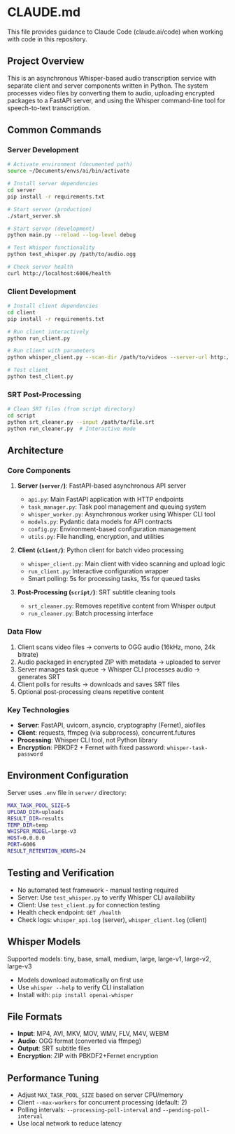 # CLAUDE.md

This file provides guidance to Claude Code (claude.ai/code) when working with code in this repository.

## Project Overview

This is an asynchronous Whisper-based audio transcription service with separate client and server components written in Python. The system processes video files by converting them to audio, uploading encrypted packages to a FastAPI server, and using the Whisper command-line tool for speech-to-text transcription.

## Common Commands

### Server Development
```bash
# Activate environment (documented path)
source ~/Documents/envs/ai/bin/activate

# Install server dependencies
cd server
pip install -r requirements.txt

# Start server (production)
./start_server.sh

# Start server (development)
python main.py --reload --log-level debug

# Test Whisper functionality
python test_whisper.py /path/to/audio.ogg

# Check server health
curl http://localhost:6006/health
```

### Client Development
```bash
# Install client dependencies
cd client
pip install -r requirements.txt

# Run client interactively
python run_client.py

# Run client with parameters
python whisper_client.py --scan-dir /path/to/videos --server-url http://localhost:6006

# Test client
python test_client.py
```

### SRT Post-Processing
```bash
# Clean SRT files (from script directory)
cd script
python srt_cleaner.py --input /path/to/file.srt
python run_cleaner.py  # Interactive mode
```

## Architecture

### Core Components

1. **Server (`server/`)**: FastAPI-based asynchronous API server
   - `api.py`: Main FastAPI application with HTTP endpoints
   - `task_manager.py`: Task pool management and queuing system
   - `whisper_worker.py`: Asynchronous worker using Whisper CLI tool
   - `models.py`: Pydantic data models for API contracts
   - `config.py`: Environment-based configuration management
   - `utils.py`: File handling, encryption, and utilities

2. **Client (`client/`)**: Python client for batch video processing
   - `whisper_client.py`: Main client with video scanning and upload logic
   - `run_client.py`: Interactive configuration wrapper
   - Smart polling: 5s for processing tasks, 15s for queued tasks

3. **Post-Processing (`script/`)**: SRT subtitle cleaning tools
   - `srt_cleaner.py`: Removes repetitive content from Whisper output
   - `run_cleaner.py`: Batch processing interface

### Data Flow
1. Client scans video files → converts to OGG audio (16kHz, mono, 24k bitrate)
2. Audio packaged in encrypted ZIP with metadata → uploaded to server
3. Server manages task queue → Whisper CLI processes audio → generates SRT
4. Client polls for results → downloads and saves SRT files
5. Optional post-processing cleans repetitive content

### Key Technologies
- **Server**: FastAPI, uvicorn, asyncio, cryptography (Fernet), aiofiles
- **Client**: requests, ffmpeg (via subprocess), concurrent.futures
- **Processing**: Whisper CLI tool, not Python library
- **Encryption**: PBKDF2 + Fernet with fixed password: `whisper-task-password`

## Environment Configuration

Server uses `.env` file in `server/` directory:
```bash
MAX_TASK_POOL_SIZE=5
UPLOAD_DIR=uploads
RESULT_DIR=results  
TEMP_DIR=temp
WHISPER_MODEL=large-v3
HOST=0.0.0.0
PORT=6006
RESULT_RETENTION_HOURS=24
```

## Testing and Verification

- No automated test framework - manual testing required
- Server: Use `test_whisper.py` to verify Whisper CLI availability
- Client: Use `test_client.py` for connection testing  
- Health check endpoint: `GET /health`
- Check logs: `whisper_api.log` (server), `whisper_client.log` (client)

## Whisper Models

Supported models: tiny, base, small, medium, large, large-v1, large-v2, large-v3
- Models download automatically on first use
- Use `whisper --help` to verify CLI installation
- Install with: `pip install openai-whisper`

## File Formats

- **Input**: MP4, AVI, MKV, MOV, WMV, FLV, M4V, WEBM
- **Audio**: OGG format (converted via ffmpeg)
- **Output**: SRT subtitle files
- **Encryption**: ZIP with PBKDF2+Fernet encryption

## Performance Tuning

- Adjust `MAX_TASK_POOL_SIZE` based on server CPU/memory
- Client `--max-workers` for concurrent processing (default: 2)
- Polling intervals: `--processing-poll-interval` and `--pending-poll-interval`
- Use local network to reduce latency